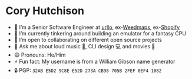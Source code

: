 # Cory Hutchison

- 🔭 I’m a Senior Software Engineer at [urllo](https://www.urllo.com), ex-[Weedmaps](https://www.weedmaps.com), ex-[Shopify](https://www.shopify.com)
- 🌱 I’m currently tinkering around building an emulator for a fantasy CPU
- 👯 I’m open to collaborating on different open source projects
- 💬 Ask me about loud music 🎸, CLI design 💻 and movies 🍿
- 😄 Pronouns: He/Him
- ⚡ Fun fact: My username is from a William Gibson name generator
- 🔒 PGP: `32AB E5D2 9C8E E52D 273A CB98 705B 2FEF 0EF4 1082`
